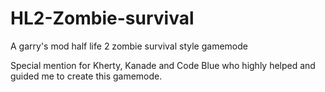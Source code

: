 # HL2-Zombie-survival
A garry's mod half life 2 zombie survival style gamemode

Special mention for Kherty, Kanade and Code Blue who highly helped and guided me to create this gamemode.
